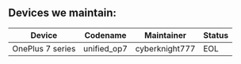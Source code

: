 ## Devices we maintain:

| Device               | Codename    | Maintainer      | Status |
| -------------------- | ----------- | --------------- | ------ |
| OnePlus 7 series     | unified_op7 | cyberknight777  |  EOL   |
